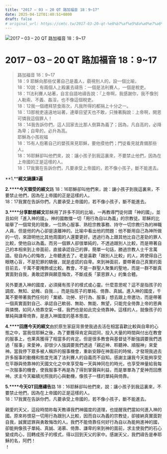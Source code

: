```yaml
---
title: "2017 – 03 – 20 QT 路加福音 18：9~17"
date: 2025-04-12T01:40:51+0800
draft: false
# original_url: https://cmtc.tw/2017-03-20-qt-%e8%b7%af%e5%8a%a0%e7%a6%8f%e9%9f%b3-18%ef%bc%9a917
---
```


![2017 – 03 – 20 QT 路加福音 18：9\~17](/images/qt.jpg   "2017 – 03 – 20 QT 路加福音 18：9\~17")

# 2017 – 03 – 20 QT 路加福音 18：9\~17

> 路加福音 18：9\~17  
> 18：9 耶穌向那些仗著自己是義人，藐視別人的，設一個比喻，  
> 18：10說：有兩個人上殿裏去禱告：一個是法利賽人，一個是稅吏。  
> 18：11法利賽人站著，自言自語地禱告說：『上帝啊，我感謝你，我不像別人勒索、不義、姦淫，也不像這個稅吏。  
> 18：12我一個禮拜禁食兩次，凡我所得的都捐上十分之一。  
> 18：13那稅吏遠遠地站著，連舉目望天也不敢，只捶著胸說：上帝啊，開恩可憐我這個罪人！  
> 18：14我告訴你們，這人回家去比那人倒算為義了；因為，凡自高的，必降為卑；自卑的，必升為高。  
> 耶穌為小孩祝福  
> 18：15有人抱著自己的嬰孩來見耶穌，要他摸他們；門徒看見就責備那些人。  
> 18：16耶穌卻叫他們來，說：讓小孩子到我這裏來，不要禁止他們，因為在上帝國的正是這樣的人。  
> 18：17我實在告訴你們，凡要承受上帝國的，若不像小孩子，斷不能進去。

**1.****經文誦讀3遍**

**2.****今天領受的經文**路 18：16耶穌卻叫他們來，說：讓小孩子到我這裏來，不要禁止他們，因為在上帝國的正是這樣的人。  
18：17我實在告訴你們，凡要承受上帝國的，若不像小孩子，斷不能進去。

**3.****分享默想經文**耶穌用了許多不同的比喻，一再教導門徒何謂「神的國」，並且如何「進入神的國」。神的國敵擋一切「用行為自以為義」的宗教徒。耶穌的比喻舉了一個常見的現象，一位熱心服事、熟稔宗教事務、持守一切宗教行為的神職人員，但是他的內心卻是遠離神的。比喻中看出他的問題：他不斷用自己為神所做的一切，來證明他比其他周圍的人還要更好。透過行為上跟其他比自己差勁的罪人比較，使他自以為義。而另一個罪人卻很單純的，不透過跟別人比較，而是帶著自己的本相來到上帝面前，直接承認自己的罪，簡單一句話，勝過宗教人士千言萬語。發自內心的悔改，上帝聽進去了。老是喜歡「跟別人比較」的人，將使得自己眼瞎心盲，不是犯罪的驕傲，就是虛謊的自卑。來到神面前，要帶著自己真實的面目前去，千萬不要掩飾或比較。教會，不是一群聖人聚集的聖地，而是一群不斷真實面對自我，勇敢認罪與願意悔改，不斷成長「蒙恩罪人」的集合體。

另外要進入神的國度，必須擁有孩子的樣式或心靈。什麼意思呢？這不是指孩子的調皮、無知、幼稚、自我…，而是指孩子的單純、倚靠、真誠。進入神的國度，千萬不要帶著我們任何的「業績、功勞、好行為、服事」想去跟上帝邀功，而是帶著一個真實面對自己、承認自己軟弱、無助、無能、無望，只能完全倚靠上帝的恩典與憐憫，如同人倚靠空氣一樣，我們也是如此完全倚靠神。這樣的人，就像孩子的單純與謙卑倚靠，是進入神國度的基本態度。

**4.****回應今天的經文**由於原生家庭背景使我過去活在相當喜歡比較與自卑的心態之中，當我信耶穌之後，為了要獲得肯定與認同，投入大量的時間與付出在教會的服事上，也果真獲得了相當多的肯定。但是很多教會與基督徒不斷強調要我們透過「服事」來愛神，卻很少人強調要我們透過「親近神、聆聽神、順服神」來愛神。當我停下眾多被人稱許的服事機會，重新安靜在神面前的時候，才發現我過去許多服事的動機和態度充滿了法利賽人的自義而不自知。感謝主讓我今天能夠享受在平靜與倚靠神的天國文化之中來享受每一天與神同在的時光，也享受神量給我每一次服事的機會，使我服事不再是為了得到掌聲與利益，而是單單為了愛神而回應神。求主今天繼續光照我的心與動機，像孩子一樣的單純與倚靠。

**5.****今天QT回應禱告**路 18：16耶穌卻叫他們來，說：讓小孩子到我這裏來，不要禁止他們，因為在上帝國的正是這樣的人。  
18：17我實在告訴你們，凡要承受上帝國的，若不像小孩子，斷不能進去。

親愛的天父，這段時間祢每天教導我們神國度的道理，也提醒我們當如何進入神的國。原來祢恨惡一切用行為跟別人比較，因而自以為義的宗教徒，卻接納真實面對自我，誠實認罪與勇敢悔改的人。我們不能倚靠任何好行為自以為能夠進神的國，卻能夠像孩子單純、真誠、渴慕、倚靠、謙卑的來到神的面前，求主使我們的石心變成肉心，回轉成孩子的樣式，得以回到天父的家中。感謝天父，我們禱告是奉耶穌的名，阿們！  
！